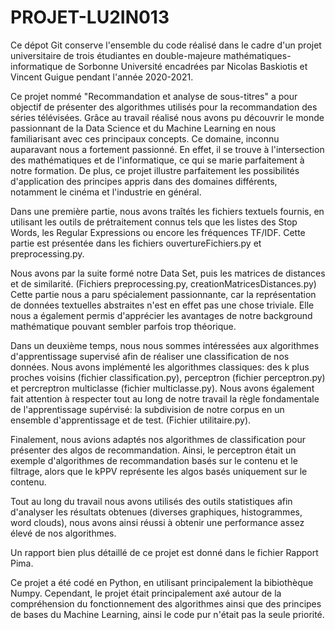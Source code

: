 # PROJET-LU2IN013

Ce dépot Git conserve l'ensemble du code réalisé dans le cadre d'un projet universitaire de trois étudiantes en double-majeure mathématiques-informatique de Sorbonne Université encadrées par Nicolas Baskiotis et Vincent Guigue pendant l'année 2020-2021. 

Ce projet nommé "Recommandation et analyse de sous-titres" a pour objectif de présenter des algorithmes utilisés pour la recommandation des séries télévisées. Grâce au travail réalisé nous avons pu découvrir le monde passionnant de la Data Science et du Machine Learning en nous familiarisant avec ces principaux concepts. Ce domaine, inconnu auparavant nous a fortement passionné. En effet, il se trouve à l'intersection des mathématiques et de l'informatique, ce qui se marie parfaitement à notre formation. De plus, ce projet illustre parfaitement les possibilités d'application des principes appris dans des domaines différents, notamment le cinéma et l'industrie en général. 

Dans une première partie, nous avons traîtés les fichiers textuels fournis, en utilisant les outils de prétraitement connus tels que les listes des Stop Words,  les Regular Expressions ou encore les fréquences TF/IDF. Cette partie est présentée dans les fichiers ouvertureFichiers.py et preprocessing.py.

Nous avons par la suite formé notre Data Set, puis les matrices de distances et de similarité. (Fichiers preprocessing.py, creationMatricesDistances.py)
Cette partie nous a paru spécialement passionnante, car la représentation de données textuelles abstraites n'est en effet pas une chose triviale. Elle nous a également permis d'apprécier les avantages de notre background mathématique pouvant sembler parfois trop théorique.

Dans un deuxième temps, nous nous sommes intéressées aux algorithmes d'apprentissage supervisé afin de réaliser une classification de nos données. Nous avons implémenté les algorithmes classiques: des k plus proches voisins (fichier classification.py), perceptron (fichier perceptron.py) et percreptron multiclasse (fichier multiclasse.py). Nous avons également fait attention à respecter tout au long de notre travail la règle fondamentale de l'apprentissage supérvisé: la subdivision de notre corpus en un ensemble d'apprentissage et de test. (Fichier utilitaire.py).

Finalement, nous avions adaptés nos algorithmes de classification pour présenter des algos de recommandation. Ainsi, le perceptron était un exemple d'algorithmes de recommandation basés sur le contenu et le filtrage, alors que le kPPV représente les algos basés uniquement sur le contenu.

Tout au long du travail nous avons utilisés des outils statistiques afin d'analyser les résultats obtenues (diverses graphiques, histogrammes, word clouds), nous avons ainsi réussi à obtenir une performance assez élevé de nos algorithmes. 

Un rapport bien plus détaillé de ce projet est donné dans le fichier Rapport Pima.

Ce projet a été codé en Python, en utilisant principalement la bibiothèque Numpy. Cependant, le projet était principalement axé autour de la compréhension du fonctionnement des algorithmes ainsi que des principes de bases du Machine Learning, ainsi le code pur n'était pas la seule priorité.

